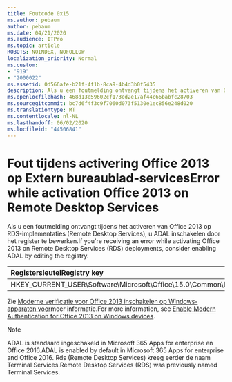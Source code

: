 ```yaml
---
title: Foutcode 0x15
ms.author: pebaum
author: pebaum
ms.date: 04/21/2020
ms.audience: ITPro
ms.topic: article
ROBOTS: NOINDEX, NOFOLLOW
localization_priority: Normal
ms.custom:
- "919"
- "2000022"
ms.assetid: 0d566afe-b21f-4f1b-8ca9-4b4d3b0f5435
description: Als u een foutmelding ontvangt tijdens het activeren van Office 2013 op RDS-implementaties (Remote Desktop Services), u ADAL inschakelen door het register te bewerken.
ms.openlocfilehash: 468d13e59602cf173ed2e17af44c66babfc28703
ms.sourcegitcommit: bc7d6f4f3c9f7060d073f5130e1ec856e248d020
ms.translationtype: MT
ms.contentlocale: nl-NL
ms.lasthandoff: 06/02/2020
ms.locfileid: "44506841"
---
```

# <a name="error-while-activation-office-2013-on-remote-desktop-services"></a><span data-ttu-id="00073-103">Fout tijdens activering Office 2013 op Extern bureaublad-services</span><span class="sxs-lookup"><span data-stu-id="00073-103">Error while activation Office 2013 on Remote Desktop Services</span></span>

<span data-ttu-id="00073-104">Als u een foutmelding ontvangt tijdens het activeren van Office 2013 op RDS-implementaties (Remote Desktop Services), u ADAL inschakelen door het register te bewerken.</span><span class="sxs-lookup"><span data-stu-id="00073-104">If you're receiving an error while activating Office 2013 on Remote Desktop Services (RDS) deployments, consider enabling ADAL by editing the registry.</span></span>
  
|<span data-ttu-id="00073-105">**Registersleutel**</span><span class="sxs-lookup"><span data-stu-id="00073-105">**Registry key**</span></span>|<span data-ttu-id="00073-106">**Type**</span><span class="sxs-lookup"><span data-stu-id="00073-106">**Type**</span></span>|<span data-ttu-id="00073-107">**Value**</span><span class="sxs-lookup"><span data-stu-id="00073-107">**Value**</span></span>|
|:-----|:-----|:-----|
|<span data-ttu-id="00073-108">HKEY_CURRENT_USER\Software\Microsoft\Office\15.0\Common\Identity\EnableADAL</span><span class="sxs-lookup"><span data-stu-id="00073-108">HKEY_CURRENT_USER\Software\Microsoft\Office\15.0\Common\Identity\EnableADAL</span></span>  <br/> |<span data-ttu-id="00073-109">REG_DWORD</span><span class="sxs-lookup"><span data-stu-id="00073-109">REG_DWORD</span></span>  <br/> |<span data-ttu-id="00073-110">1</span><span class="sxs-lookup"><span data-stu-id="00073-110">1</span></span>  <br/> |

<span data-ttu-id="00073-111">Zie [Moderne verificatie voor Office 2013 inschakelen op Windows-apparaten voor](https://docs.microsoft.com/microsoft-365/admin/security-and-compliance/enable-modern-authentication)meer informatie.</span><span class="sxs-lookup"><span data-stu-id="00073-111">For more information, see [Enable Modern Authentication for Office 2013 on Windows devices](https://docs.microsoft.com/microsoft-365/admin/security-and-compliance/enable-modern-authentication).</span></span>
  
> [!NOTE]
>  <span data-ttu-id="00073-112">ADAL is standaard ingeschakeld in Microsoft 365 Apps for enterprise en Office 2016.</span><span class="sxs-lookup"><span data-stu-id="00073-112">ADAL is enabled by default in Microsoft 365 Apps for enterprise and Office 2016.</span></span> <span data-ttu-id="00073-113">Rds (Remote Desktop Services) kreeg eerder de naam Terminal Services.</span><span class="sxs-lookup"><span data-stu-id="00073-113">Remote Desktop Services (RDS) was previously named Terminal Services.</span></span>
  